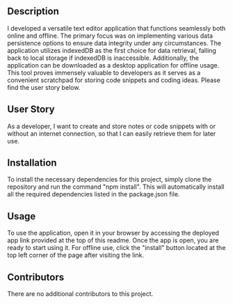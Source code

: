 ## Description
I developed a versatile text editor application that functions seamlessly both online and offline. The primary focus was on implementing various data persistence options to ensure data integrity under any circumstances. The application utilizes indexedDB as the first choice for data retrieval, falling back to local storage if indexedDB is inaccessible. Additionally, the application can be downloaded as a desktop application for offline usage. This tool proves immensely valuable to developers as it serves as a convenient scratchpad for storing code snippets and coding ideas. Please find the user story below.

## User Story
As a developer,
I want to create and store notes or code snippets with or without an internet connection,
so that I can easily retrieve them for later use.

## Installation
To install the necessary dependencies for this project, simply clone the repository and run the command "npm install". This will automatically install all the required dependencies listed in the package.json file.

## Usage
To use the application, open it in your browser by accessing the deployed app link provided at the top of this readme. Once the app is open, you are ready to start using it. For offline use, click the "install" button located at the top left corner of the page after visiting the link.

## Contributors
There are no additional contributors to this project.


